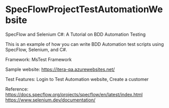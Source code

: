 # SpecFlowProjectTestAutomationWebsite

SpecFlow and Selenium C#: A Tutorial on BDD Automation Testing

This is an example of how you can write BDD Automation test scripts using SpecFlow, Selenium, and C#.

Framework: MsTest Framework

Sample website: https://itera-qa.azurewebsites.net/

Test Features: 
Login to Test Automation website, Create a customer

Reference:
https://docs.specflow.org/projects/specflow/en/latest/index.html
https://www.selenium.dev/documentation/